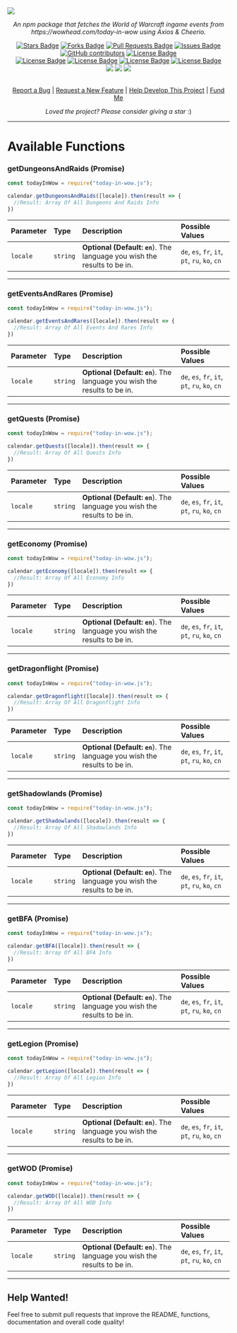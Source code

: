 <img src="http://rootk1d.xyz/github/today-in-wow.js/banner.png">
<p align="center"><i>An npm package that fetches the World of Warcraft ingame events from https://wowhead.com/today-in-wow using Axios & Cheerio.</i></p>
<div align="center">
  <a href="https://github.com/roo7k1d/today-in-wow.js/stargazers"><img src="https://img.shields.io/github/stars/roo7k1d/today-in-wow.js?color=yellow" alt="Stars Badge"/></a>
<a href="https://github.com/roo7k1d/today-in-wow.js/network/members"><img src="https://img.shields.io/github/forks/roo7k1d/today-in-wow.js?color=orange" alt="Forks Badge"/></a>
<a href="https://github.com/roo7k1d/today-in-wow.js/pulls"><img src="https://img.shields.io/github/issues-pr/roo7k1d/today-in-wow.js" alt="Pull Requests Badge"/></a>
<a href="https://github.com/roo7k1d/today-in-wow.js/issues"><img src="https://img.shields.io/github/issues/roo7k1d/today-in-wow.js" alt="Issues Badge"/></a>
<a href="https://github.com/roo7k1d/today-in-wow.js/graphs/contributors"><img alt="GitHub contributors" src="https://img.shields.io/github/contributors/roo7k1d/today-in-wow.js?color=2b9348"></a>
<a href="https://github.com/roo7k1d/today-in-wow.js/blob/master/LICENSE"><img src="https://img.shields.io/github/license/roo7k1d/today-in-wow.js?color=2b9348" alt="License Badge"/></a>
<br>
<a href="https://github.com/roo7k1d/today-in-wow.js/"><img src="https://img.shields.io/github/repo-size/roo7k1d/today-in-wow.js?color=important" alt="License Badge"/></a>
<a href="https://github.com/roo7k1d/today-in-wow.js/"><img src="https://img.shields.io/tokei/lines/github/roo7k1d/today-in-wow.js?color=yellowgreen" alt="License Badge"/></a>
<a href="https://github.com/roo7k1d/today-in-wow.js/releases"><img src="https://img.shields.io/github/v/release/roo7k1d/today-in-wow.js?color=success" alt="License Badge"/></a>
<a href="https://github.com/roo7k1d/today-in-wow.js/commits"><img src="https://img.shields.io/github/last-commit/roo7k1d/today-in-wow.js" alt="License Badge"/></a>
<br>
<a href="https://discord.gg/QQaWvMkFbs"><img src="https://img.shields.io/discord/801802083757457418?logo=discord&label=discord"/></a>
<a href="https://www.npmjs.com/package/today-in-wow.js"><img src="https://img.shields.io/npm/v/today-in-wow.js?logo=npm"/></a>
<a href="https://github.com/Roo7K1d/today-in-wow.js/actions"><img src="https://img.shields.io/github/actions/workflow/status/roo7k1d/today-in-wow.js/node.js.yml?logo=github-actions"/></a>
</div>
<br>
<p align="center"><a href="https://github.com/roo7k1d/today-in-wow.js/issues">Report a Bug</a> | <a href="https://github.com/roo7k1d/today-in-wow.js/issues">Request a New Feature</a> | <a href="https://github.com/today-in-wow.js/pulls">Help Develop This Project</a> | <a href="https://ko-fi.com/RootK1d">Fund Me</a></p>
<p align="center"><i>Loved the project? Please consider giving a star</i> :)</p>

<hr>



# Available Functions

### getDungeonsAndRaids (Promise)

```js
const todayInWow = require("today-in-wow.js");

calendar.getDungeonsAndRaids([locale]).then(result => {
  //Result: Array Of All Dungeons And Raids Info
})
```

| Parameter | Type | Description | Possible Values |
| :--- | :--- | :--- | :--- |
| `locale` | `string` | **Optional (Default: `en`**). The language you wish the results to be in.| `de`, `es`, `fr`, `it`, `pt`, `ru`, `ko`, `cn`

<hr>

### getEventsAndRares (Promise)

```js
const todayInWow = require("today-in-wow.js");

calendar.getEventsAndRares([locale]).then(result => {
  //Result: Array Of All Events And Rares Info
})
```

| Parameter | Type | Description | Possible Values |
| :--- | :--- | :--- | :--- |
| `locale` | `string` | **Optional (Default: `en`**). The language you wish the results to be in.| `de`, `es`, `fr`, `it`, `pt`, `ru`, `ko`, `cn`

<hr>

### getQuests (Promise)

```js
const todayInWow = require("today-in-wow.js");

calendar.getQuests([locale]).then(result => {
  //Result: Array Of All Quests Info
})
```

| Parameter | Type | Description | Possible Values |
| :--- | :--- | :--- | :--- |
| `locale` | `string` | **Optional (Default: `en`**). The language you wish the results to be in.| `de`, `es`, `fr`, `it`, `pt`, `ru`, `ko`, `cn`

<hr>

### getEconomy (Promise)

```js
const todayInWow = require("today-in-wow.js");

calendar.getEconomy([locale]).then(result => {
  //Result: Array Of All Economy Info
})
```

| Parameter | Type | Description | Possible Values |
| :--- | :--- | :--- | :--- |
| `locale` | `string` | **Optional (Default: `en`**). The language you wish the results to be in.| `de`, `es`, `fr`, `it`, `pt`, `ru`, `ko`, `cn`

<hr>

### getDragonflight (Promise)

```js
const todayInWow = require("today-in-wow.js");

calendar.getDragonflight([locale]).then(result => {
  //Result: Array Of All Dragonflight Info
})
```

| Parameter | Type | Description | Possible Values |
| :--- | :--- | :--- | :--- |
| `locale` | `string` | **Optional (Default: `en`**). The language you wish the results to be in.| `de`, `es`, `fr`, `it`, `pt`, `ru`, `ko`, `cn`

<hr>

### getShadowlands (Promise)

```js
const todayInWow = require("today-in-wow.js");

calendar.getShadowlands([locale]).then(result => {
  //Result: Array Of All Shadowlands Info
})
```

| Parameter | Type | Description | Possible Values |
| :--- | :--- | :--- | :--- |
| `locale` | `string` | **Optional (Default: `en`**). The language you wish the results to be in.| `de`, `es`, `fr`, `it`, `pt`, `ru`, `ko`, `cn`

<hr>

### getBFA (Promise)

```js
const todayInWow = require("today-in-wow.js");

calendar.getBFA([locale]).then(result => {
  //Result: Array Of All BFA Info
})
```

| Parameter | Type | Description | Possible Values |
| :--- | :--- | :--- | :--- |
| `locale` | `string` | **Optional (Default: `en`**). The language you wish the results to be in.| `de`, `es`, `fr`, `it`, `pt`, `ru`, `ko`, `cn`

<hr>

### getLegion (Promise)

```js
const todayInWow = require("today-in-wow.js");

calendar.getLegion([locale]).then(result => {
  //Result: Array Of All Legion Info
})
```

| Parameter | Type | Description | Possible Values |
| :--- | :--- | :--- | :--- |
| `locale` | `string` | **Optional (Default: `en`**). The language you wish the results to be in.| `de`, `es`, `fr`, `it`, `pt`, `ru`, `ko`, `cn`

<hr>

### getWOD (Promise)

```js
const todayInWow = require("today-in-wow.js");

calendar.getWOD([locale]).then(result => {
  //Result: Array Of All WOD Info
})
```

| Parameter | Type | Description | Possible Values |
| :--- | :--- | :--- | :--- |
| `locale` | `string` | **Optional (Default: `en`**). The language you wish the results to be in.| `de`, `es`, `fr`, `it`, `pt`, `ru`, `ko`, `cn`

<hr>

## Help Wanted!
Feel free to submit pull requests that improve the README, functions, documentation and overall code quality!
